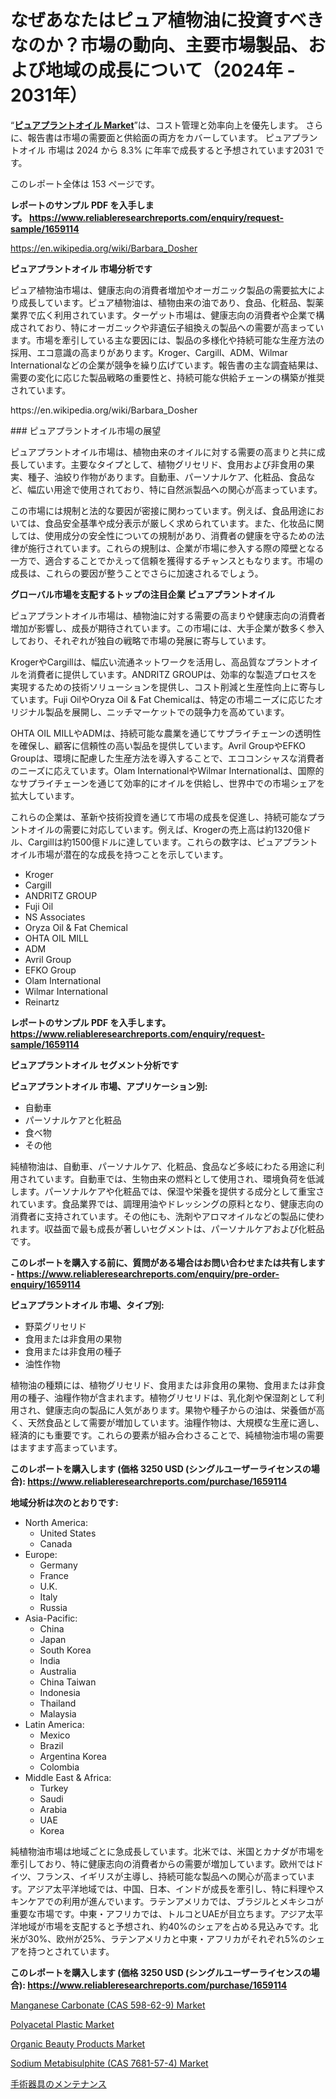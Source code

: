 <p><h1>なぜあなたはピュア植物油に投資すべきなのか？市場の動向、主要市場製品、および地域の成長について（2024年 - 2031年）</h1></p><p>&ldquo;<strong><a href="https://www.reliableresearchreports.com/pure-plant-oil-market-r1659114">ピュアプラントオイル Market</a></strong>&rdquo;は、コスト管理と効率向上を優先します。 さらに、報告書は市場の需要面と供給面の両方をカバーしています。 ピュアプラントオイル 市場は 2024 から 8.3% に年率で成長すると予想されています2031 です。</p>
<p>このレポート全体は 153 ページです。</p>
<p><strong>レポートのサンプル PDF を入手します。&nbsp;<a href="https://www.reliableresearchreports.com/enquiry/request-sample/1659114">https://www.reliableresearchreports.com/enquiry/request-sample/1659114</a></strong></p>
<p><a href="https://en.wikipedia.org/wiki/Barbara_Dosher">https://en.wikipedia.org/wiki/Barbara_Dosher</a></p>
<p><strong>ピュアプラントオイル 市場分析です</strong></p>
<p><p>ピュア植物油市場は、健康志向の消費者増加やオーガニック製品の需要拡大により成長しています。ピュア植物油は、植物由来の油であり、食品、化粧品、製薬業界で広く利用されています。ターゲット市場は、健康志向の消費者や企業で構成されており、特にオーガニックや非遺伝子組換えの製品への需要が高まっています。市場を牽引している主な要因には、製品の多様化や持続可能な生産方法の採用、エコ意識の高まりがあります。Kroger、Cargill、ADM、Wilmar Internationalなどの企業が競争を繰り広げています。報告書の主な調査結果は、需要の変化に応じた製品戦略の重要性と、持続可能な供給チェーンの構築が推奨されています。</p></p>
<p>https://en.wikipedia.org/wiki/Barbara_Dosher</p>
<p><p>### ピュアプラントオイル市場の展望</p><p>ピュアプラントオイル市場は、植物由来のオイルに対する需要の高まりと共に成長しています。主要なタイプとして、植物グリセリド、食用および非食用の果実、種子、油絞り作物があります。自動車、パーソナルケア、化粧品、食品など、幅広い用途で使用されており、特に自然派製品への関心が高まっています。</p><p>この市場には規制と法的な要因が密接に関わっています。例えば、食品用途においては、食品安全基準や成分表示が厳しく求められています。また、化妆品に関しては、使用成分の安全性についての規制があり、消費者の健康を守るための法律が施行されています。これらの規制は、企業が市場に参入する際の障壁となる一方で、適合することでかえって信頼を獲得するチャンスともなります。市場の成長は、これらの要因が整うことでさらに加速されるでしょう。</p></p>
<p><strong>グローバル市場を支配するトップの注目企業 ピュアプラントオイル</strong></p>
<p><p>ピュアプラントオイル市場は、植物油に対する需要の高まりや健康志向の消費者増加が影響し、成長が期待されています。この市場には、大手企業が数多く参入しており、それぞれが独自の戦略で市場の発展に寄与しています。</p><p>KrogerやCargillは、幅広い流通ネットワークを活用し、高品質なプラントオイルを消費者に提供しています。ANDRITZ GROUPは、効率的な製造プロセスを実現するための技術ソリューションを提供し、コスト削減と生産性向上に寄与しています。Fuji OilやOryza Oil & Fat Chemicalは、特定の市場ニーズに応じたオリジナル製品を展開し、ニッチマーケットでの競争力を高めています。</p><p>OHTA OIL MILLやADMは、持続可能な農業を通じてサプライチェーンの透明性を確保し、顧客に信頼性の高い製品を提供しています。Avril GroupやEFKO Groupは、環境に配慮した生産方法を導入することで、エココンシャスな消費者のニーズに応えています。Olam InternationalやWilmar Internationalは、国際的なサプライチェーンを通じて効率的にオイルを供給し、世界中での市場シェアを拡大しています。</p><p>これらの企業は、革新や技術投資を通じて市場の成長を促進し、持続可能なプラントオイルの需要に対応しています。例えば、Krogerの売上高は約1320億ドル、Cargillは約1500億ドルに達しています。これらの数字は、ピュアプラントオイル市場が潜在的な成長を持つことを示しています。</p></p>
<p><ul><li>Kroger</li><li>Cargill</li><li>ANDRITZ GROUP</li><li>Fuji Oil</li><li>NS Associates</li><li>Oryza Oil & Fat Chemical</li><li>OHTA OIL MILL</li><li>ADM</li><li>Avril Group</li><li>EFKO Group</li><li>Olam International</li><li>Wilmar International</li><li>Reinartz</li></ul></p>
<p><strong>レポートのサンプル PDF を入手します。 <a href="https://www.reliableresearchreports.com/enquiry/request-sample/1659114">https://www.reliableresearchreports.com/enquiry/request-sample/1659114</a></strong></p>
<p><strong>ピュアプラントオイル セグメント分析です</strong></p>
<p><strong>ピュアプラントオイル 市場、アプリケーション別:</strong></p>
<p><ul><li>自動車</li><li>パーソナルケアと化粧品</li><li>食べ物</li><li>その他</li></ul></p>
<p><p>純植物油は、自動車、パーソナルケア、化粧品、食品など多岐にわたる用途に利用されています。自動車では、生物由来の燃料として使用され、環境負荷を低減します。パーソナルケアや化粧品では、保湿や栄養を提供する成分として重宝されています。食品業界では、調理用油やドレッシングの原料となり、健康志向の消費者に支持されています。その他にも、洗剤やアロマオイルなどの製品に使われます。収益面で最も成長が著しいセグメントは、パーソナルケアおよび化粧品です。</p></p>
<p><strong>このレポートを購入する前に、質問がある場合はお問い合わせまたは共有します - <a href="https://www.reliableresearchreports.com/enquiry/pre-order-enquiry/1659114">https://www.reliableresearchreports.com/enquiry/pre-order-enquiry/1659114</a></strong></p>
<p><strong>ピュアプラントオイル 市場、タイプ別:</strong></p>
<p><ul><li>野菜グリセリド</li><li>食用または非食用の果物</li><li>食用または非食用の種子</li><li>油性作物</li></ul></p>
<p><p>植物油の種類には、植物グリセリド、食用または非食用の果物、食用または非食用の種子、油糧作物が含まれます。植物グリセリドは、乳化剤や保湿剤として利用され、健康志向の製品に人気があります。果物や種子からの油は、栄養価が高く、天然食品として需要が増加しています。油糧作物は、大規模な生産に適し、経済的にも重要です。これらの要素が組み合わさることで、純植物油市場の需要はますます高まっています。</p></p>
<p><strong>このレポートを購入します (価格 3250 USD (シングルユーザーライセンスの場合): <a href="https://www.reliableresearchreports.com/purchase/1659114">https://www.reliableresearchreports.com/purchase/1659114</a></strong></p>
<p><strong>地域分析は次のとおりです:</strong></p>
<p><ul>
    <li>
        North America:
        <ul>
            <li>United States</li>
            <li>Canada</li>
        </ul>
    </li>
    <li>
        Europe:
        <ul>
            <li>Germany</li>
            <li>France</li>
            <li>U.K.</li>
            <li>Italy</li>
            <li>Russia</li>
        </ul>
    </li>
    <li>
        Asia-Pacific:
        <ul>
            <li>China</li>
            <li>Japan</li>
            <li>South Korea</li>
            <li>India</li>
            <li>Australia</li>
            <li>China Taiwan</li>
            <li>Indonesia</li>
            <li>Thailand</li>
            <li>Malaysia</li>
        </ul>
    </li>
    <li>
        Latin America:
        <ul>
            <li>Mexico</li>
            <li>Brazil</li>
            <li>Argentina Korea</li>
            <li>Colombia</li>
        </ul>
    </li>
    <li>
        Middle East & Africa:
        <ul>
            <li>Turkey</li>
            <li>Saudi</li>
            <li>Arabia</li>
            <li>UAE</li>
            <li>Korea</li>
        </ul>
    </li>
    </ul></p>
<p><p>純植物油市場は地域ごとに急成長しています。北米では、米国とカナダが市場を牽引しており、特に健康志向の消費者からの需要が増加しています。欧州ではドイツ、フランス、イギリスが主導し、持続可能な製品への関心が高まっています。アジア太平洋地域では、中国、日本、インドが成長を牽引し、特に料理やスキンケアでの利用が進んでいます。ラテンアメリカでは、ブラジルとメキシコが重要な市場です。中東・アフリカでは、トルコとUAEが目立ちます。アジア太平洋地域が市場を支配すると予想され、約40%のシェアを占める見込みです。北米が30%、欧州が25%、ラテンアメリカと中東・アフリカがそれぞれ5%のシェアを持つとされています。</p></p>
<p><strong>このレポートを購入します (価格 3250 USD (シングルユーザーライセンスの場合): <a href="https://www.reliableresearchreports.com/purchase/1659114">https://www.reliableresearchreports.com/purchase/1659114</a></strong></p>
<p><p><a href="https://github.com/FosterFahey91/Market-Research-Report-List-1/blob/main/manganese-carbonate-cas-598-62-9-market.md">Manganese Carbonate (CAS 598-62-9) Market</a></p><p><a href="https://issuu.com/reportprime-2/docs/polyacetal-plastic-market-size-2030_28088b852afdf2">Polyacetal Plastic Market</a></p><p><a href="https://www.linkedin.com/pulse/how-regional-global-trends-shaping-organic-beauty-products-ltmde?trackingId=dNKa%2FBO%2BQZqE99oWEpu6xg%3D%3D">Organic Beauty Products Market</a></p><p><a href="https://github.com/NarcisoFerry/Market-Research-Report-List-1/blob/main/sodium-metabisulphite-cas-7681-57-4-market.md">Sodium Metabisulphite (CAS 7681-57-4) Market</a></p><p><a href="https://medium.com/@jaydawisoky2014/surgical-equipment-maintenance-market-%E3%81%AE%E3%82%B0%E3%83%AD%E3%83%BC%E3%83%90%E3%83%AB%E5%B8%82%E5%A0%B4%E6%A6%82%E8%A6%81%E3%81%AF-%E4%B8%96%E7%95%8C%E3%81%8A%E3%82%88%E3%81%B3%E4%B8%BB%E8%A6%81%E5%B8%82%E5%A0%B4%E3%81%AB%E3%81%8A%E3%81%91%E3%82%8B%E6%A5%AD%E7%95%8C%E3%81%AB%E5%BD%B1%E9%9F%BF%E3%82%92%E4%B8%8E%E3%81%88%E3%82%8B%E4%B8%BB%E8%A6%81%E3%81%AA%E3%83%88%E3%83%AC%E3%83%B3%E3%83%89%E3%81%AB%E3%81%A4%E3%81%84%E3%81%A6-%E7%8B%AC%E8%87%AA%E3%81%AE%E8%A6%96%E7%82%B9%E3%82%92%E6%8F%90%E4%BE%9B%E3%81%97%E3%81%BE%E3%81%99-a95e28df8e16">手術器具のメンテナンス</a></p></p>